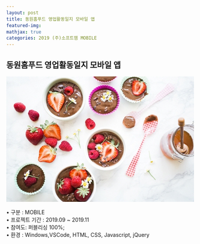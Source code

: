 ```yaml
---
layout: post
title: 동원홈푸드 영업활동일지 모바일 앱
featured-img:
mathjax: true
categories: 2019 (주)소프트잼 MOBILE
---
```


## 동원홈푸드 영업활동일지 모바일 앱

![00pudding](/images/00pudding.jpg)  

• 구분 : MOBILE  
• 프로젝트 기간 : 2019.09 ~ 2019.11  
• 참여도: 퍼블리싱 100%;  
• 환경 : Windows,VSCode, HTML, CSS, Javascript, jQuery  


